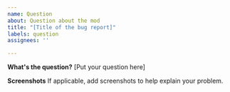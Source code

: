 ```yaml
---
name: Question
about: Question about the mod
title: "[Title of the bug report]"
labels: question
assignees: ''

---
```


**What's the question?**
[Put your question here]

**Screenshots**
If applicable, add screenshots to help explain your problem.
